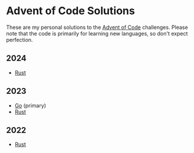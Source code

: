 # Advent of Code Solutions

These are my personal solutions to the [Advent of Code](https://adventofcode.com/) challenges.
Please note that the code is primarily for learning new languages, so don't expect perfection.

## 2024
- [Rust](2024/rust/)

## 2023

- [Go](2023/go/) (primary)
- [Rust](2023/rust/)

## 2022

- [Rust](2022/rust/)
